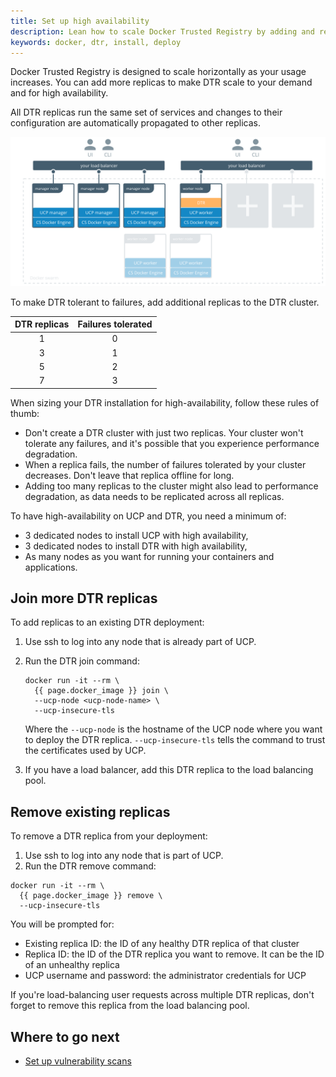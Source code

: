 ```yaml
---
title: Set up high availability
description: Lean how to scale Docker Trusted Registry by adding and removing replicas.
keywords: docker, dtr, install, deploy
---
```


Docker Trusted Registry is designed to scale horizontally as your usage
increases. You can add more replicas to make DTR scale to your demand and for
high availability.

All DTR replicas run the same set of services and changes to their configuration
are automatically propagated to other replicas.

![](../../images/set-up-high-availability-1.svg)

To make DTR tolerant to failures, add additional replicas to the DTR cluster.

| DTR replicas | Failures tolerated |
|:------------:|:------------------:|
|      1       |         0          |
|      3       |         1          |
|      5       |         2          |
|      7       |         3          |


When sizing your DTR installation for high-availability,
follow these rules of thumb:

* Don't create a DTR cluster with just two replicas. Your cluster
won't tolerate any failures, and it's possible that you experience performance
degradation.
* When a replica fails, the number of failures tolerated by your cluster
decreases. Don't leave that replica offline for long.
* Adding too many replicas to the cluster might also lead to performance
degradation, as data needs to be replicated across all replicas.

To have high-availability on UCP and DTR, you need a minimum of:

* 3 dedicated nodes to install UCP with high availability,
* 3 dedicated nodes to install DTR with high availability,
* As many nodes as you want for running your containers and applications.

## Join more DTR replicas

To add replicas to an existing DTR deployment:

1. Use ssh to log into any node that is already part of UCP.

2. Run the DTR join command:

    ```none
    docker run -it --rm \
      {{ page.docker_image }} join \
      --ucp-node <ucp-node-name> \
      --ucp-insecure-tls
    ```

    Where the `--ucp-node` is the hostname of the UCP node where you want to
    deploy the DTR replica. `--ucp-insecure-tls` tells the command to trust the
    certificates used by UCP.

3. If you have a load balancer, add this DTR replica to the load balancing pool.

## Remove existing replicas

To remove a DTR replica from your deployment:

1. Use ssh to log into any node that is part of UCP.
2. Run the DTR remove command:

```none
docker run -it --rm \
  {{ page.docker_image }} remove \
  --ucp-insecure-tls
```

You will be prompted for:

* Existing replica ID: the ID of any healthy DTR replica of that cluster
* Replica ID: the ID of the DTR replica you want to remove. It can be the ID of an
unhealthy replica
* UCP username and password: the administrator credentials for UCP

If you're load-balancing user requests across multiple DTR replicas, don't
forget to remove this replica from the load balancing pool.

## Where to go next

* [Set up vulnerability scans](set-up-vulnerability-scans.md)
